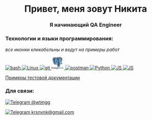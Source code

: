 <h1 align="center">Привет, меня зовут Никита</h1>
<h3 align="center">Я начинающий QA Engineer</h3>
<h3 align="left">Технологии и языки программирования:</h3>

_все иконки кликабельны и ведут на примеры работ_

<p align="left"> 
<!--bash-->
<a href="https://github.com/Megugo/Portfolio/blob/main/Bash/bash.sh" target="_blank" rel="noreferrer"> <img src="https://www.vectorlogo.zone/logos/gnu_bash/gnu_bash-icon.svg" alt="bash" width="40" height="40"/> </a> 
<!--Linux-->
<a href="https://github.com/Megugo/Portfolio/blob/main/Bash/bash.sh" target="_blank" rel="noreferrer"> <img src="https://www.vectorlogo.zone/logos/linux/linux-icon.svg" alt="Linux" width="40" height="40"/> </a> 
<!--git-->
<a href="https://github.com/Megugo?tab=repositories" target="_blank" rel="noreferrer"> <img src="https://www.vectorlogo.zone/logos/git-scm/git-scm-icon.svg" alt="git" width="40" height="40"/> </a>  
<!--SQL-->
<a href="https://github.com/Megugo/Portfolio/tree/main/SQL" target="_blank" rel="noreferrer"> <img src="https://raw.githubusercontent.com/devicons/devicon/master/icons/postgresql/postgresql-original-wordmark.svg" alt="postgresql" width="40" height="40"/> </a> 
<!--Postman-->
<a href="https://github.com/Megugo/Portfolio/tree/main/Postman" target="_blank" rel="noreferrer"> <img src="https://www.vectorlogo.zone/logos/getpostman/getpostman-icon.svg" alt="postman" width="40" height="40"/> </a> 
<!--Python-->
<a href="https://github.com/Megugo/megugo/blob/main/Python.md" target="_blank" rel="noreferrer"> <img src="https://www.vectorlogo.zone/logos/python/python-icon.svg" alt="Python" width="40" height="40"/> </a> 
<!--JS-->
<a href="https://github.com/Megugo/Portfolio/tree/main/JS" target="_blank" rel="noreferrer"> <img src="https://www.vectorlogo.zone/logos/javascript/javascript-icon.svg" alt="JS" width="40" height="40"/> </a> 
<!--Java-->
<a href="https://github.com/Megugo/megugo/blob/main/Java.md" target="_blank" rel="noreferrer"> <img src="https://www.vectorlogo.zone/logos/java/java-icon.svg" alt="JS" width="40" height="40"/> </a> 
</p>

<a href="https://github.com/Megugo/megugo/blob/main/Documentation.md">Примеры тестовой документации</a>

<h3 align="left">Для связи:</h3>

<!--Telegram-->
<a href="https://t.me/wtmgg" target="_blank" rel="noreferrer"> <img src="https://www.vectorlogo.zone/logos/telegram/telegram-tile.svg" alt="Telegram" width="40" height="40"/> @wtmgg</a> 
<!--Email-->
<a href="mailto:krsnvnk@gmail.com" target="_blank" rel="noreferrer"> <img src="https://www.vectorlogo.zone/logos/gmail/gmail-icon.svg" alt="Telegram" width="40" height="40"/> krsnvnk@gmail.com</a> 


